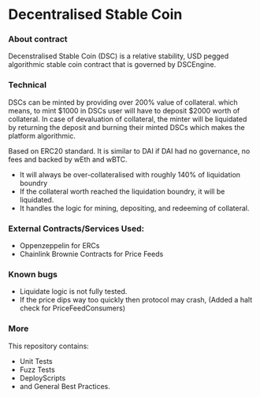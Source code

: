 
# Decentralised Stable Coin

  
### About contract

Decenstralised Stable Coin (DSC) is a relative stability, USD pegged algorithmic stable coin contract that is governed by DSCEngine.

### Technical

DSCs can be minted by providing over 200% value of collateral. which means, to mint $1000 in DSCs user will have to deposit $2000 worth of collateral. In case of devaluation of collateral, the minter will be liquidated by returning the deposit and burning their minted DSCs which makes the platform algorithmic. 

Based on ERC20 standard. It is similar to DAI if DAI had no governance, no fees and backed by wEth and wBTC.
* It will always be over-collateralised with roughly 140% of liquidation boundry
* If the collateral worth reached the liquidation boundry, it will be liquidated.
* It handles the logic for mining, depositing, and redeeming of collateral.

### External Contracts/Services Used: 

- Oppenzeppelin for ERCs
- Chainlink Brownie Contracts for Price Feeds
  
### Known bugs
- Liquidate logic is not fully tested. 
- If the price dips way too quickly then protocol may crash, (Added a halt check for PriceFeedConsumers)

### More
This repository contains:
- Unit Tests 
- Fuzz Tests
- DeployScripts
- and General Best Practices. 